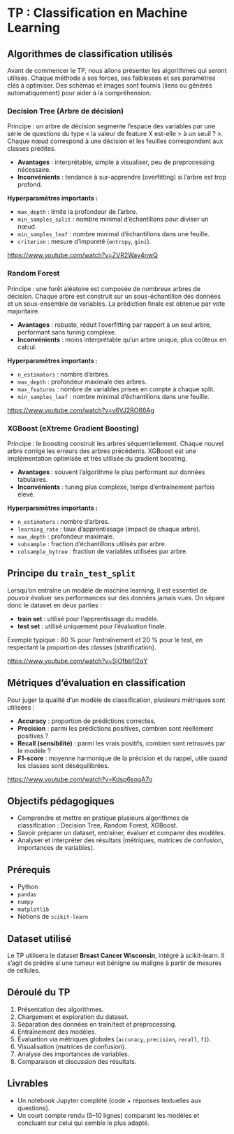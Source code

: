 # TP : Classification en Machine Learning

## Algorithmes de classification utilisés

Avant de commencer le TP, nous allons présenter les algorithmes qui seront utilisés. Chaque méthode a ses forces, ses faiblesses et ses paramètres clés à optimiser. Des schémas et images sont fournis (liens ou générés automatiquement) pour aider à la compréhension.

### Decision Tree (Arbre de décision)

Principe : un arbre de décision segmente l’espace des variables par une série de questions du type « la valeur de feature X est-elle > à un seuil ? ». Chaque nœud correspond à une décision et les feuilles correspondent aux classes prédites.

- **Avantages** : interprétable, simple à visualiser, peu de preprocessing nécessaire.
- **Inconvénients** : tendance à sur-apprendre (overfitting) si l’arbre est trop profond.

**Hyperparamètres importants :**

- `max_depth` : limite la profondeur de l’arbre.
- `min_samples_split` : nombre minimal d’échantillons pour diviser un nœud.
- `min_samples_leaf` : nombre minimal d’échantillons dans une feuille.
- `criterion` : mesure d’impureté (`entropy`, `gini`).

<https://www.youtube.com/watch?v=ZVR2Way4nwQ>

### Random Forest

Principe : une forêt aléatoire est composée de nombreux arbres de décision. Chaque arbre est construit sur un sous-échantillon des données et un sous-ensemble de variables. La prédiction finale est obtenue par vote majoritaire.

- **Avantages** : robuste, réduit l’overfitting par rapport à un seul arbre, performant sans tuning complexe.
- **Inconvénients** : moins interprétable qu’un arbre unique, plus coûteux en calcul.

**Hyperparamètres importants :**

- `n_estimators` : nombre d’arbres.
- `max_depth` : profondeur maximale des arbres.
- `max_features` : nombre de variables prises en compte à chaque split.
- `min_samples_leaf` : nombre minimal d’échantillons dans une feuille.

<https://www.youtube.com/watch?v=v6VJ2RO66Ag>

### XGBoost (eXtreme Gradient Boosting)

Principe : le boosting construit les arbres séquentiellement. Chaque nouvel arbre corrige les erreurs des arbres précédents. XGBoost est une implémentation optimisée et très utilisée du gradient boosting.

- **Avantages** : souvent l’algorithme le plus performant sur données tabulaires.
- **Inconvénients** : tuning plus complexe, temps d’entraînement parfois élevé.

**Hyperparamètres importants :**

- `n_estimators` : nombre d’arbres.
- `learning_rate` : taux d’apprentissage (impact de chaque arbre).
- `max_depth` : profondeur maximale.
- `subsample` : fraction d’échantillons utilisés par arbre.
- `colsample_bytree` : fraction de variables utilisées par arbre.

## Principe du `train_test_split`

Lorsqu’on entraîne un modèle de machine learning, il est essentiel de pouvoir évaluer ses performances sur des données jamais vues. On sépare donc le dataset en deux parties :

- **train set** : utilisé pour l’apprentissage du modèle.
- **test set** : utilisé uniquement pour l’évaluation finale.

Exemple typique : 80 % pour l’entraînement et 20 % pour le test, en respectant la proportion des classes (stratification).

<https://www.youtube.com/watch?v=SjOfbbfI2qY>

## Métriques d’évaluation en classification

Pour juger la qualité d’un modèle de classification, plusieurs métriques sont utilisées :

- **Accuracy** : proportion de prédictions correctes.
- **Precision** : parmi les prédictions positives, combien sont réellement positives ?
- **Recall (sensibilité)** : parmi les vrais positifs, combien sont retrouvés par le modèle ?
- **F1-score** : moyenne harmonique de la précision et du rappel, utile quand les classes sont déséquilibrées.

<https://www.youtube.com/watch?v=Kdsp6soqA7o>

## Objectifs pédagogiques

- Comprendre et mettre en pratique plusieurs algorithmes de classification : Decision Tree, Random Forest, XGBoost.
- Savoir préparer un dataset, entraîner, évaluer et comparer des modèles.
- Analyser et interpréter des résultats (métriques, matrices de confusion, importances de variables).

## Prérequis

- Python
- `pandas`
- `numpy`
- `matplotlib`
- Notions de `scikit-learn`

## Dataset utilisé

Le TP utilisera le dataset **Breast Cancer Wisconsin**, intégré à scikit-learn. Il s’agit de prédire si une tumeur est bénigne ou maligne à partir de mesures de cellules.

## Déroulé du TP

1. Présentation des algorithmes.
2. Chargement et exploration du dataset.
3. Séparation des données en train/test et preprocessing.
4. Entraînement des modèles.
5. Évaluation via métriques globales (`accuracy`, `precision`, `recall`, `f1`).
6. Visualisation (matrices de confusion).
7. Analyse des importances de variables.
8. Comparaison et discussion des résultats.

## Livrables

- Un notebook Jupyter complété (code + réponses textuelles aux questions).
- Un court compte rendu (5–10 lignes) comparant les modèles et concluant sur celui qui semble le plus adapté.
